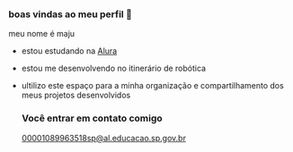 ### boas vindas ao meu perfil 💖

 meu nome é maju

 - estou estudando na [Alura](https://wwww.alura.com.br)
 - estou me desenvolvendo no itinerário de robótica
 - ultilizo este espaço para a minha organização e compartilhamento dos meus projetos desenvolvidos

   ### Você entrar em contato comigo

   00001089963518sp@al.educacao.sp.gov.br
